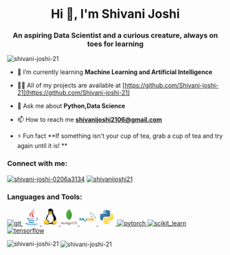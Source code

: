 <h1 align="center">Hi 👋, I'm Shivani Joshi</h1>
<h3 align="center">An aspiring Data Scientist and a curious creature, always on toes for learning</h3>

<p align="left"> <img src="https://komarev.com/ghpvc/?username=shivani-joshi-21&label=Profile%20views&color=0e75b6&style=flat" alt="shivani-joshi-21" /> </p>

- 🌱 I’m currently learning **Machine Learning and Artificial Intelligence**

- 👨‍💻 All of my projects are available at [https://github.com/Shivani-joshi-21](https://github.com/Shivani-joshi-21)

- 💬 Ask me about **Python,Data Science**

- 📫 How to reach me **shivanijoshi2106@gmail.com**

- ⚡ Fun fact **If something isn't your cup of tea, grab a cup of tea and try again until it is! **

<h3 align="left">Connect with me:</h3>
<p align="left">
<a href="https://linkedin.com/in/shivani-joshi-0206a3134" target="blank"><img align="center" src="https://cdn.jsdelivr.net/npm/simple-icons@3.0.1/icons/linkedin.svg" alt="shivani-joshi-0206a3134" height="30" width="40" /></a>
<a href="https://www.hackerrank.com/shivanijoshi21" target="blank"><img align="center" src="https://cdn.jsdelivr.net/npm/simple-icons@3.0.1/icons/hackerrank.svg" alt="shivanijoshi21" height="30" width="40" /></a>
</p>

<h3 align="left">Languages and Tools:</h3>
<p align="left"> <a href="https://git-scm.com/" target="_blank"> <img src="https://www.vectorlogo.zone/logos/git-scm/git-scm-icon.svg" alt="git" width="40" height="40"/> </a> <a href="https://www.java.com" target="_blank"> <img src="https://raw.githubusercontent.com/devicons/devicon/master/icons/java/java-original.svg" alt="java" width="40" height="40"/> </a> <a href="https://www.linux.org/" target="_blank"> <img src="https://raw.githubusercontent.com/devicons/devicon/master/icons/linux/linux-original.svg" alt="linux" width="40" height="40"/> </a> <a href="https://www.mongodb.com/" target="_blank"> <img src="https://raw.githubusercontent.com/devicons/devicon/master/icons/mongodb/mongodb-original-wordmark.svg" alt="mongodb" width="40" height="40"/> </a> <a href="https://www.mysql.com/" target="_blank"> <img src="https://raw.githubusercontent.com/devicons/devicon/master/icons/mysql/mysql-original-wordmark.svg" alt="mysql" width="40" height="40"/> </a> <a href="https://www.python.org" target="_blank"> <img src="https://raw.githubusercontent.com/devicons/devicon/master/icons/python/python-original.svg" alt="python" width="40" height="40"/> </a> <a href="https://pytorch.org/" target="_blank"> <img src="https://www.vectorlogo.zone/logos/pytorch/pytorch-icon.svg" alt="pytorch" width="40" height="40"/> </a> <a href="https://scikit-learn.org/" target="_blank"> <img src="https://upload.wikimedia.org/wikipedia/commons/0/05/Scikit_learn_logo_small.svg" alt="scikit_learn" width="40" height="40"/> </a> <a href="https://www.tensorflow.org" target="_blank"> <img src="https://www.vectorlogo.zone/logos/tensorflow/tensorflow-icon.svg" alt="tensorflow" width="40" height="40"/> </a> </p>

<p><img align="left" src="https://github-readme-stats.vercel.app/api/top-langs?username=shivani-joshi-21&show_icons=true&locale=en&layout=compact" alt="shivani-joshi-21" /></p>

<p>&nbsp;<img align="center" src="https://github-readme-stats.vercel.app/api?username=shivani-joshi-21&show_icons=true&locale=en" alt="shivani-joshi-21" /></p>
